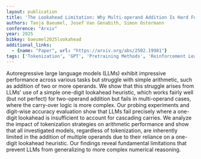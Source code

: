 ```yaml
---
layout: publication
title: 'The Lookahead Limitation: Why Multi-operand Addition Is Hard For Llms'
authors: Tanja Baeumel, Josef Van Genabith, Simon Ostermann
conference: "Arxiv"
year: 2025
bibkey: baeumel2025lookahead
additional_links:
  - {name: "Paper", url: "https://arxiv.org/abs/2502.19981"}
tags: ['Tokenization', 'GPT', 'Pretraining Methods', 'Reinforcement Learning']
---
```

Autoregressive large language models (LLMs) exhibit impressive performance
across various tasks but struggle with simple arithmetic, such as addition of
two or more operands. We show that this struggle arises from LLMs' use of a
simple one-digit lookahead heuristic, which works fairly well (but not perfect)
for two-operand addition but fails in multi-operand cases, where the carry-over
logic is more complex. Our probing experiments and digit-wise accuracy
evaluation show that LLMs fail precisely where a one-digit lookahead is
insufficient to account for cascading carries. We analyze the impact of
tokenization strategies on arithmetic performance and show that all
investigated models, regardless of tokenization, are inherently limited in the
addition of multiple operands due to their reliance on a one-digit lookahead
heuristic. Our findings reveal fundamental limitations that prevent LLMs from
generalizing to more complex numerical reasoning.
